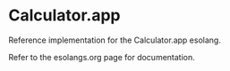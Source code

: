 # Calculator.app

Reference implementation for the Calculator.app esolang.

Refer to the esolangs.org page for documentation.
